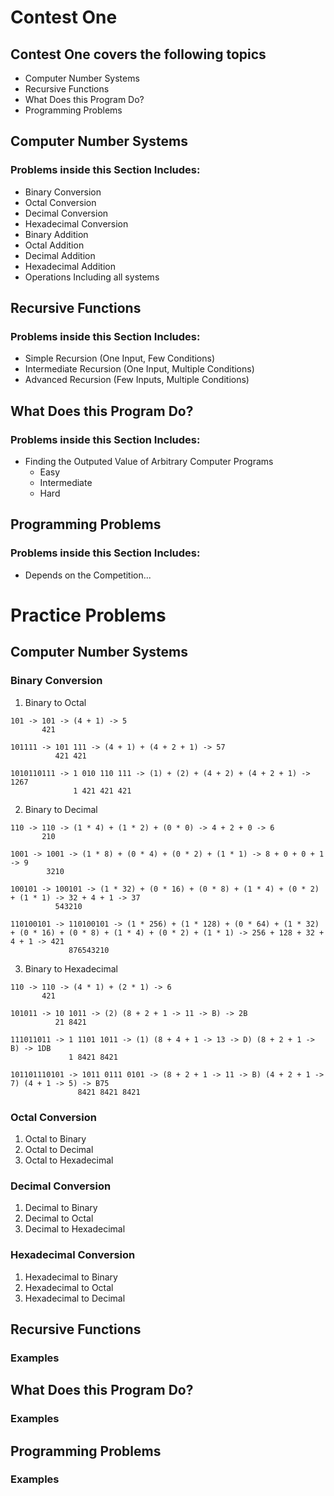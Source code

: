 # Contest One

## Contest One covers the following topics
  - Computer Number Systems
  - Recursive Functions
  - What Does this Program Do?
  - Programming Problems

## Computer Number Systems

### Problems inside this Section Includes:
  - Binary Conversion
  - Octal Conversion
  - Decimal Conversion
  - Hexadecimal Conversion
  - Binary Addition
  - Octal Addition
  - Decimal Addition
  - Hexadecimal Addition
  - Operations Including all systems
  
  
## Recursive Functions

### Problems inside this Section Includes:
  - Simple Recursion (One Input, Few Conditions)
  - Intermediate Recursion (One Input, Multiple Conditions)
  - Advanced Recursion (Few Inputs, Multiple Conditions)
  
## What Does this Program Do?

### Problems inside this Section Includes:
  - Finding the Outputed Value of Arbitrary Computer Programs
    - Easy
    - Intermediate
    - Hard
  
  
## Programming Problems

### Problems inside this Section Includes:
  - Depends on the Competition...
  
  
# Practice Problems
  
  ## Computer Number Systems
  
  ### Binary Conversion
  1) Binary to Octal
  ```
  101 -> 101 -> (4 + 1) -> 5
         421
  ```
  ```
  101111 -> 101 111 -> (4 + 1) + (4 + 2 + 1) -> 57
            421 421
  ```
  ```
  1010110111 -> 1 010 110 111 -> (1) + (2) + (4 + 2) + (4 + 2 + 1) -> 1267
                1 421 421 421
  ```
  
  2) Binary to Decimal
  ```
  110 -> 110 -> (1 * 4) + (1 * 2) + (0 * 0) -> 4 + 2 + 0 -> 6
         210
  ```
  ```
  1001 -> 1001 -> (1 * 8) + (0 * 4) + (0 * 2) + (1 * 1) -> 8 + 0 + 0 + 1 -> 9
          3210
  ```
  ```
  100101 -> 100101 -> (1 * 32) + (0 * 16) + (0 * 8) + (1 * 4) + (0 * 2) + (1 * 1) -> 32 + 4 + 1 -> 37
            543210
  ```
  ```
  110100101 -> 110100101 -> (1 * 256) + (1 * 128) + (0 * 64) + (1 * 32) + (0 * 16) + (0 * 8) + (1 * 4) + (0 * 2) + (1 * 1) -> 256 + 128 + 32 + 4 + 1 -> 421
               876543210
  ```
  3) Binary to Hexadecimal
  ```
  110 -> 110 -> (4 * 1) + (2 * 1) -> 6
         421
  
  ```
  ```
  101011 -> 10 1011 -> (2) (8 + 2 + 1 -> 11 -> B) -> 2B
            21 8421
  ```
  ```
  111011011 -> 1 1101 1011 -> (1) (8 + 4 + 1 -> 13 -> D) (8 + 2 + 1 -> B) -> 1DB
               1 8421 8421
  ```
   ```
  101101110101 -> 1011 0111 0101 -> (8 + 2 + 1 -> 11 -> B) (4 + 2 + 1 -> 7) (4 + 1 -> 5) -> B75
                  8421 8421 8421
  ```
  
  ### Octal Conversion
  1) Octal to Binary
  2) Octal to Decimal
  3) Octal to Hexadecimal
  
  ### Decimal Conversion
  1) Decimal to Binary
  2) Decimal to Octal
  3) Decimal to Hexadecimal
  
  ### Hexadecimal Conversion
  1) Hexadecimal to Binary
  2) Hexadecimal to Octal
  3) Hexadecimal to Decimal
  
  ## Recursive Functions
  
  ### Examples
  
  ## What Does this Program Do?
  
  ### Examples
  
  ## Programming Problems
  
  ### Examples
